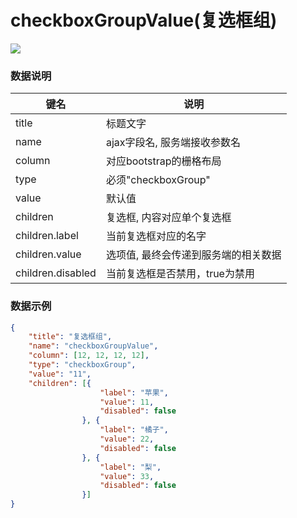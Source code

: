 # checkboxGroupValue(复选框组)   


![](https://github.com/383514580/Store/blob/master/admin5/docs/images/checkboxGroupValue.jpg?raw=true)


### 数据说明
|键名 |说明 |
| ------------ | ------------ |
|title| 标题文字  |
|name   | ajax字段名, 服务端接收参数名  |
|column   | 对应bootstrap的栅格布局  |
|type| 必须"checkboxGroup"  |
|value| 默认值  |
|children   | 复选框, 内容对应单个复选框  |
|children.label   | 当前复选框对应的名字  |
|children.value   | 选项值, 最终会传递到服务端的相关数据  |
|children.disabled   | 当前复选框是否禁用，true为禁用|

### 数据示例
``` json
{
    "title": "复选框组",
    "name": "checkboxGroupValue",
    "column": [12, 12, 12, 12],
    "type": "checkboxGroup",
    "value": "11",
    "children": [{
                    "label": "苹果",
                    "value": 11,
                    "disabled": false
                }, {
                    "label": "橘子",
                    "value": 22,
                    "disabled": false
                }, {
                    "label": "梨",
                    "value": 33,
                    "disabled": false
                }]
}
```
